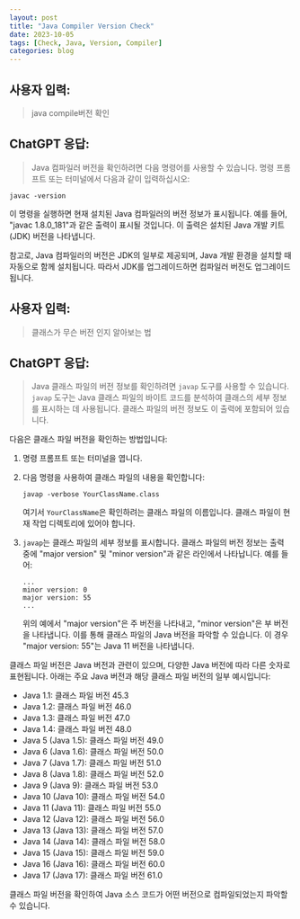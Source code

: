 ```yaml
---
layout: post
title: "Java Compiler Version Check"
date: 2023-10-05
tags: [Check, Java, Version, Compiler]
categories: blog
---
```


## 사용자 입력:
> java compile버전 확인

## ChatGPT 응답:
> Java 컴파일러 버전을 확인하려면 다음 명령어를 사용할 수 있습니다. 명령 프롬프트 또는 터미널에서 다음과 같이 입력하십시오:

```
javac -version
```

이 명령을 실행하면 현재 설치된 Java 컴파일러의 버전 정보가 표시됩니다. 예를 들어, "javac 1.8.0_181"과 같은 출력이 표시될 것입니다. 이 출력은 설치된 Java 개발 키트 (JDK) 버전을 나타냅니다.

참고로, Java 컴파일러의 버전은 JDK의 일부로 제공되며, Java 개발 환경을 설치할 때 자동으로 함께 설치됩니다. 따라서 JDK를 업그레이드하면 컴파일러 버전도 업그레이드됩니다.

## 사용자 입력:
> 클래스가 무슨 버전 인지 알아보는 법

## ChatGPT 응답:
> Java 클래스 파일의 버전 정보를 확인하려면 `javap` 도구를 사용할 수 있습니다. `javap` 도구는 Java 클래스 파일의 바이트 코드를 분석하여 클래스의 세부 정보를 표시하는 데 사용됩니다. 클래스 파일의 버전 정보도 이 출력에 포함되어 있습니다.

다음은 클래스 파일 버전을 확인하는 방법입니다:

1. 명령 프롬프트 또는 터미널을 엽니다.

2. 다음 명령을 사용하여 클래스 파일의 내용을 확인합니다:

   ```
   javap -verbose YourClassName.class
   ```

   여기서 `YourClassName`은 확인하려는 클래스 파일의 이름입니다. 클래스 파일이 현재 작업 디렉토리에 있어야 합니다.

3. `javap`는 클래스 파일의 세부 정보를 표시합니다. 클래스 파일의 버전 정보는 출력 중에 "major version" 및 "minor version"과 같은 라인에서 나타납니다. 예를 들어:

   ```
   ...
   minor version: 0
   major version: 55
   ...
   ```

   위의 예에서 "major version"은 주 버전을 나타내고, "minor version"은 부 버전을 나타냅니다. 이를 통해 클래스 파일의 Java 버전을 파악할 수 있습니다. 이 경우 "major version: 55"는 Java 11 버전을 나타냅니다.

클래스 파일 버전은 Java 버전과 관련이 있으며, 다양한 Java 버전에 따라 다른 숫자로 표현됩니다. 아래는 주요 Java 버전과 해당 클래스 파일 버전의 일부 예시입니다:

- Java 1.1: 클래스 파일 버전 45.3
- Java 1.2: 클래스 파일 버전 46.0
- Java 1.3: 클래스 파일 버전 47.0
- Java 1.4: 클래스 파일 버전 48.0
- Java 5 (Java 1.5): 클래스 파일 버전 49.0
- Java 6 (Java 1.6): 클래스 파일 버전 50.0
- Java 7 (Java 1.7): 클래스 파일 버전 51.0
- Java 8 (Java 1.8): 클래스 파일 버전 52.0
- Java 9 (Java 9): 클래스 파일 버전 53.0
- Java 10 (Java 10): 클래스 파일 버전 54.0
- Java 11 (Java 11): 클래스 파일 버전 55.0
- Java 12 (Java 12): 클래스 파일 버전 56.0
- Java 13 (Java 13): 클래스 파일 버전 57.0
- Java 14 (Java 14): 클래스 파일 버전 58.0
- Java 15 (Java 15): 클래스 파일 버전 59.0
- Java 16 (Java 16): 클래스 파일 버전 60.0
- Java 17 (Java 17): 클래스 파일 버전 61.0

클래스 파일 버전을 확인하여 Java 소스 코드가 어떤 버전으로 컴파일되었는지 파악할 수 있습니다.


